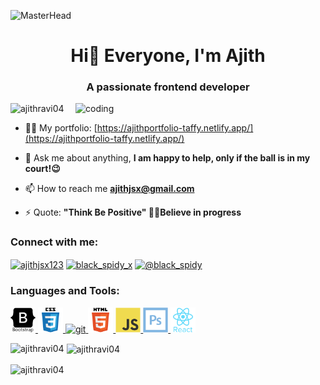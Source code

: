 ![MasterHead](https://camo.githubusercontent.com/48ec00ed4c84e771db4a1db90b56352923a8d644452a32b434d68e97006c9337/68747470733a2f2f63686b736b696c6c732e636f6d2f77702d636f6e74656e742f75706c6f6164732f323032302f30342f504e432d416e696d617465642d42616e6e6572732e676966)
<h1 align="center">Hi👋 Everyone, I'm Ajith</h1>
<h3 align="center">A passionate frontend developer</h3>
<img align="right" alt="coding" width="400" src="https://camo.githubusercontent.com/e4a569755580f96dce0e6d65bc761e0d9aef0fecae524ec73a1b0be60fc934fa/68747470733a2f2f7777772e6d79676f2e67652f75706c6f6164732f626c6f672f313538343032333739352e6a7067" >

<p align="left"> <img src="https://komarev.com/ghpvc/?username=ajithravi04&label=Profile%20views&color=0e75b6&style=flat" alt="ajithravi04" /> </p>

- 👨‍💻 My portfolio: [https://ajithportfolio-taffy.netlify.app/](https://ajithportfolio-taffy.netlify.app/)

- 💬 Ask me about anything, **I am happy to help, only if the ball is in my court!😉**

- 📫 How to reach me **ajithjsx@gmail.com**

- ⚡ Quote: **"Think Be Positive" 💪🏼Believe in progress**

<h3 align="left">Connect with me:</h3>
<p align="left">
<a href="https://linkedin.com/in/ajithjsx123" target="blank"><img align="center" src="https://raw.githubusercontent.com/rahuldkjain/github-profile-readme-generator/master/src/images/icons/Social/linked-in-alt.svg" alt="ajithjsx123" height="30" width="40" /></a>
<a href="https://instagram.com/black_spidy_x" target="blank"><img align="center" src="https://raw.githubusercontent.com/rahuldkjain/github-profile-readme-generator/master/src/images/icons/Social/instagram.svg" alt="black_spidy_x" height="30" width="40" /></a>
<a href="https://www.youtube.com/c/@black_spidy" target="blank"><img align="center" src="https://raw.githubusercontent.com/rahuldkjain/github-profile-readme-generator/master/src/images/icons/Social/youtube.svg" alt="@black_spidy" height="30" width="40" /></a>
</p>

<h3 align="left">Languages and Tools:</h3>
<p align="left"> <a href="https://getbootstrap.com" target="_blank" rel="noreferrer"> <img src="https://raw.githubusercontent.com/devicons/devicon/master/icons/bootstrap/bootstrap-plain-wordmark.svg" alt="bootstrap" width="40" height="40"/> </a> <a href="https://www.w3schools.com/css/" target="_blank" rel="noreferrer"> <img src="https://raw.githubusercontent.com/devicons/devicon/master/icons/css3/css3-original-wordmark.svg" alt="css3" width="40" height="40"/> </a> <a href="https://git-scm.com/" target="_blank" rel="noreferrer"> <img src="https://www.vectorlogo.zone/logos/git-scm/git-scm-icon.svg" alt="git" width="40" height="40"/> </a> <a href="https://www.w3.org/html/" target="_blank" rel="noreferrer"> <img src="https://raw.githubusercontent.com/devicons/devicon/master/icons/html5/html5-original-wordmark.svg" alt="html5" width="40" height="40"/> </a> <a href="https://developer.mozilla.org/en-US/docs/Web/JavaScript" target="_blank" rel="noreferrer"> <img src="https://raw.githubusercontent.com/devicons/devicon/master/icons/javascript/javascript-original.svg" alt="javascript" width="40" height="40"/> </a> <a href="https://www.photoshop.com/en" target="_blank" rel="noreferrer"> <img src="https://raw.githubusercontent.com/devicons/devicon/master/icons/photoshop/photoshop-line.svg" alt="photoshop" width="40" height="40"/> </a> <a href="https://reactjs.org/" target="_blank" rel="noreferrer"> <img src="https://raw.githubusercontent.com/devicons/devicon/master/icons/react/react-original-wordmark.svg" alt="react" width="40" height="40"/> </a> </p>

<p><img align="left" src="https://github-readme-stats.vercel.app/api/top-langs?username=ajithravi04&show_icons=true&locale=en&layout=compact" alt="ajithravi04" /></p>

<p>&nbsp;<img align="center" src="https://github-readme-stats.vercel.app/api?username=ajithravi04&show_icons=true&locale=en" alt="ajithravi04" /></p>

<p><img align="center" src="https://github-readme-streak-stats.herokuapp.com/?user=ajithravi04&" alt="ajithravi04" /></p>


